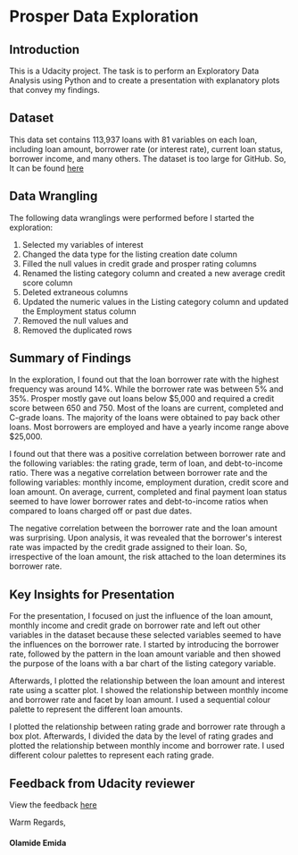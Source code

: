 # Prosper Data Exploration
## Introduction

This is a Udacity project. The task is to perform an Exploratory Data Analysis using Python and to create a presentation with explanatory plots that convey my findings.

## Dataset

This data set contains 113,937 loans with 81 variables on each loan, including 
loan amount, borrower rate (or interest rate), current loan status, borrower income, 
and many others. The dataset is too large for GitHub. So, It can be found [here](https://www.google.com/url?q=https://s3.amazonaws.com/udacity-hosted-downloads/ud651/prosperLoanData.csv&sa=D&ust=1581581520570000)

## Data Wrangling

The following data wranglings were performed before I started the exploration: 
1. Selected my variables of interest
2. Changed the data type for the listing creation date column
3. Filled the null values in credit grade and prosper rating columns
4. Renamed the listing category column and created a new average credit score column
5. Deleted extraneous columns
6. Updated the numeric values in the Listing category column and updated the 
Employment status column
7. Removed the null values and
8. Removed the duplicated rows


## Summary of Findings

In the exploration, I found out that the loan borrower rate with the highest frequency
was around 14%. While the borrower rate was between 5% and 35%. Prosper mostly gave 
out loans below $5,000 and required a credit score between 650 and 750. Most of 
the loans are current, completed and C-grade loans. The majority of the loans were 
obtained to pay back other loans. Most borrowers are employed and have a yearly income 
range above $25,000.

I found out that there was a positive correlation between borrower rate and 
the following variables: the rating grade, term of loan, and debt-to-income ratio. 
There was a negative correlation between borrower rate and the following 
variables: monthly income, employment duration, credit score and loan 
amount. On average, current, completed and final payment loan status seemed to have lower 
borrower rates and debt-to-income ratios when compared to loans charged off or past due dates.

The negative correlation between the borrower rate and the loan amount was surprising. 
Upon analysis, it was revealed that the borrower's interest rate was impacted by the credit 
grade assigned to their loan. So, irrespective of the loan amount, the risk attached to the loan 
determines its borrower rate.

## Key Insights for Presentation

For the presentation, I focused on just the influence of the loan amount, monthly 
income and credit grade on borrower rate and left out other variables in the 
dataset because these selected variables seemed to have the influences on the 
borrower rate. I started by introducing the borrower rate, followed by the pattern in 
the loan amount variable and then showed the purpose of the loans with a bar chart 
of the listing category variable.

Afterwards, I plotted the relationship between the loan amount and interest rate using 
a scatter plot. I showed the relationship between monthly income and borrower rate 
and facet by loan amount. I used a sequential colour palette to represent the 
different loan amounts.

I plotted the relationship between rating grade and borrower rate through a box plot. 
Afterwards, I divided the data by the level of rating grades and plotted the 
relationship between monthly income and borrower rate. I used different colour palettes 
to represent each rating grade.

## Feedback from Udacity reviewer
View the feedback [here](https://drive.google.com/file/d/1nWCkORIO8vwVC1g16F3MSZKeZzdzyDjz/view?usp=sharing)

Warm Regards,
#### Olamide Emida

